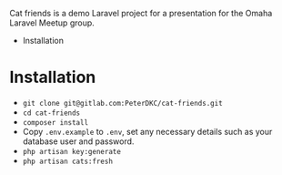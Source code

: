 Cat friends is a demo Laravel project for a presentation for the Omaha Laravel Meetup group.

<!-- MarkdownTOC -->

- Installation

<!-- /MarkdownTOC -->


# Installation

- `git clone git@gitlab.com:PeterDKC/cat-friends.git`
- `cd cat-friends`
- `composer install`
- Copy `.env.example` to `.env`, set any necessary details such as your database user and password.
- `php artisan key:generate`
- `php artisan cats:fresh`
